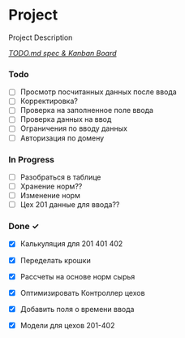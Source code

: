 # Project

Project Description

<em>[TODO.md spec & Kanban Board](https://bit.ly/3fCwKfM)</em>

### Todo

- [ ] Просмотр посчитанных данных после ввода  
- [ ] Корректировка?  
- [ ] Проверка на заполненное поле ввода  
- [ ] Проверка данных на ввод  
- [ ] Ограничения по вводу данных  
- [ ] Авторизация по домену  

### In Progress

- [ ] Разобраться в таблице  
- [ ] Хранение норм??  
- [ ] Изменение норм  
- [ ] Цех 201 данные для ввода??  

### Done ✓

- [x] Калькуляция для 201 401 402  
- [x] Переделать крошки  
- [x] Раcсчеты на основе норм сырья  
- [x] Оптимизировать Контроллер цехов  
- [x] Добавить поля о времени ввода  
- [x] Модели для цехов 201-402  

